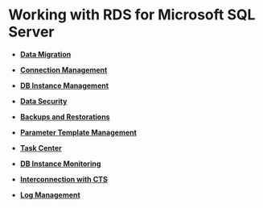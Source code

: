# Working with RDS for Microsoft SQL Server<a name="en-us_topic_0053089719"></a>

-   **[Data Migration](data-migration-79.md)**  

-   **[Connection Management](connection-management-80.md)**  

-   **[DB Instance Management](db-instance-management-83.md)**  

-   **[Data Security](data-security-96.md)**  

-   **[Backups and Restorations](backups-and-restorations-99.md)**  

-   **[Parameter Template Management](parameter-template-management-108.md)**  

-   **[Task Center](task-center-120.md)**  

-   **[DB Instance Monitoring](db-instance-monitoring-123.md)**  

-   **[Interconnection with CTS](interconnection-with-cts-127.md)**  

-   **[Log Management](log-management-130.md)**  


